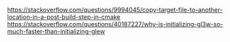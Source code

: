 https://stackoverflow.com/questions/9994045/copy-target-file-to-another-location-in-a-post-build-step-in-cmake
https://stackoverflow.com/questions/40187227/why-is-initializing-gl3w-so-much-faster-than-initializing-glew